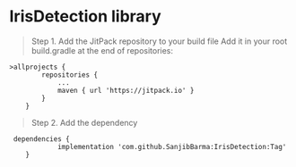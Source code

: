 # IrisDetection library 

>Step 1. Add the JitPack repository to your build file
Add it in your root build.gradle at the end of repositories:
```gradel
>allprojects {
		repositories {
			...
			maven { url 'https://jitpack.io' }
		}
	}
```

>Step 2. Add the dependency
```gradel
 dependencies {
	        implementation 'com.github.SanjibBarma:IrisDetection:Tag'
	}
```
